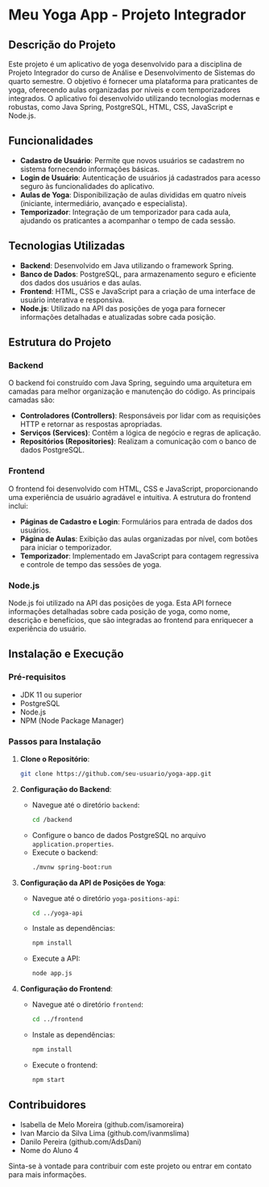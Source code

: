 # Meu Yoga App - Projeto Integrador

## Descrição do Projeto

Este projeto é um aplicativo de yoga desenvolvido para a disciplina de Projeto Integrador do curso de Análise e Desenvolvimento de Sistemas do quarto semestre. O objetivo é fornecer uma plataforma para praticantes de yoga, oferecendo aulas organizadas por níveis e com temporizadores integrados. O aplicativo foi desenvolvido utilizando tecnologias modernas e robustas, como Java Spring, PostgreSQL, HTML, CSS, JavaScript e Node.js.

## Funcionalidades

- **Cadastro de Usuário**: Permite que novos usuários se cadastrem no sistema fornecendo informações básicas.
- **Login de Usuário**: Autenticação de usuários já cadastrados para acesso seguro às funcionalidades do aplicativo.
- **Aulas de Yoga**: Disponibilização de aulas divididas em quatro níveis (iniciante, intermediário, avançado e especialista).
- **Temporizador**: Integração de um temporizador para cada aula, ajudando os praticantes a acompanhar o tempo de cada sessão.

## Tecnologias Utilizadas

- **Backend**: Desenvolvido em Java utilizando o framework Spring.
- **Banco de Dados**: PostgreSQL, para armazenamento seguro e eficiente dos dados dos usuários e das aulas.
- **Frontend**: HTML, CSS e JavaScript para a criação de uma interface de usuário interativa e responsiva.
- **Node.js**: Utilizado na API das posições de yoga para fornecer informações detalhadas e atualizadas sobre cada posição.

## Estrutura do Projeto

### Backend

O backend foi construído com Java Spring, seguindo uma arquitetura em camadas para melhor organização e manutenção do código. As principais camadas são:

- **Controladores (Controllers)**: Responsáveis por lidar com as requisições HTTP e retornar as respostas apropriadas.
- **Serviços (Services)**: Contêm a lógica de negócio e regras de aplicação.
- **Repositórios (Repositories)**: Realizam a comunicação com o banco de dados PostgreSQL.

### Frontend

O frontend foi desenvolvido com HTML, CSS e JavaScript, proporcionando uma experiência de usuário agradável e intuitiva. A estrutura do frontend inclui:

- **Páginas de Cadastro e Login**: Formulários para entrada de dados dos usuários.
- **Página de Aulas**: Exibição das aulas organizadas por nível, com botões para iniciar o temporizador.
- **Temporizador**: Implementado em JavaScript para contagem regressiva e controle de tempo das sessões de yoga.

### Node.js

Node.js foi utilizado na API das posições de yoga. Esta API fornece informações detalhadas sobre cada posição de yoga, como nome, descrição e benefícios, que são integradas ao frontend para enriquecer a experiência do usuário.

## Instalação e Execução

### Pré-requisitos

- JDK 11 ou superior
- PostgreSQL
- Node.js
- NPM (Node Package Manager)

### Passos para Instalação

1. **Clone o Repositório**:
   ```bash
   git clone https://github.com/seu-usuario/yoga-app.git
   ```

2. **Configuração do Backend**:
   - Navegue até o diretório `backend`:
     ```bash
     cd /backend
     ```
   - Configure o banco de dados PostgreSQL no arquivo `application.properties`.
   - Execute o backend:
     ```bash
     ./mvnw spring-boot:run
     ```

3. **Configuração da API de Posições de Yoga**:
   - Navegue até o diretório `yoga-positions-api`:
     ```bash
     cd ../yoga-api
     ```
   - Instale as dependências:
     ```bash
     npm install
     ```
   - Execute a API:
     ```bash
     node app.js
     ```

4. **Configuração do Frontend**:
   - Navegue até o diretório `frontend`:
     ```bash
     cd ../frontend
     ```
   - Instale as dependências:
     ```bash
     npm install
     ```
   - Execute o frontend:
     ```bash
     npm start
     ```

## Contribuidores

- Isabella de Melo Moreira (github.com/isamoreira)
- Ivan Marcio da Silva Lima (github.com/ivanmslima)
- Danilo Pereira (github.com/AdsDani)
- Nome do Aluno 4



Sinta-se à vontade para contribuir com este projeto ou entrar em contato para mais informações.

